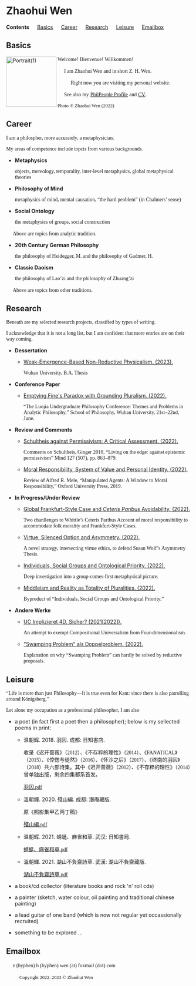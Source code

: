 # Zhaohui Wen

**Contents** &#8195; [Basics](#basics) &#8195; [Career](#career) &#8195; [Research](#research) &#8195; [Leisure](#leisure) &#8195; [Emailbox](#emailbox)

## Basics

<img width="137" alt="Portrait(1)" src="https://user-images.githubusercontent.com/104066883/169487820-faefead2-61da-4e14-841a-f7c1fce400b0.png" align="left">

<p><font face="GEORGIA">Welcome! Bienvenue! Willkommen!</font></p>

&#8195; <font face="GEORGIA">I am Zhaohui Wen and in short Z. H. Wen.</font>

&#8195; &#8195; <font face="GEORGIA">Right now you are visiting my personal website.</font>

&#8195; <font face="GEORGIA">See also my</font> [<font face="GEORGIA">PhilPeople Profile</font>](https://philpeople.org/profiles/zhaohui-wen) <font face="GEORGIA">and</font> [<font face="GEORGIA">CV</font>](https://www.docdroid.net/fYa6qXn/cv-pdf).

<font face="GEORGIA" font size="2">Photo ℗ Zhaohui Wen (2022)</font>

## Career

<p><font face="GEORGIA">I am a philospher, more accurately, a metaphysician.</font></p>

<font face="GEORGIA">My areas of competence include topcis from various backgrounds.</font>

- **Metaphysics**

  <font face="GEORGIA">objects, mereology, temporality, inter-level metaphysics, global metaphysical theories</font>

- **Philosophy of Mind**

  <font face="GEORGIA">metaphysics of mind, mental causation, “the hard peoblem” (in Chalmers’ sense)</font>

- **Social Ontology**

  <font face="GEORGIA">the metaphysics of groups, social construction</font>
  
<p> &#8195; <font face="GEORGIA">Above are topics from analytic tradition.</font></p>

- **20th Century German Philosophy**

  <font face="GEORGIA">the philosophy of Heidegger, M. and the philosophy of Gadmer, H.</font>

- **Classic Daoism**

  <font face="GEORGIA">the philosophy of Lao’zi and the philosophy of Zhuang’zi</font>
  
<p> &#8195; <font face="GEORGIA">Above are topics from other traditions.</font></p>

## Research

<p><font face="GEORGIA">Beneath are my selected research projects, classified by types of writing.</font></p>

<font face="GEORGIA">I acknowledge that it is not a long list, but I am confident that more entries are on their way coming.</font>

- **Dessertation**

  - [Weak-Emergence-Based Non-Reductive Physicalism. (2023).](http://null.com)
  
    <font face="GEORGIA">Wuhan University, B.A. Thesis</font>

- **Conference Paper**

  - [Emptying Fine's Paradox with Grounding Pluralism. (2022).](https://philpapers.org/archive/WENREF.pdf)

    <font face="GEORGIA">“The Luojia Undergraduate Philosophy Conference: Themes and Problems in Analytic Philosophy,” School of Philosophy, Wuhan University, 21st–22nd, June.</font> 

- **Review and Comments**

  - [Schultheis against Permissivism: A Critical Assessment. (2022).](https://docdro.id/kd5Xb8A)

     <font face="GEORGIA">Comments on Schultheis, Ginger 2018, “Living on the edge: against epistemic permissivism” Mind
127 (507), pp. 863–879.</font> 
  
  - [Moral Responsibility, System of Value and Personal Identity. (2022).](https://philpapers.org/archive/WENMRS.pdf)
  
     <font face="GEORGIA">Review of Alfred R. Mele, “Manipulated Agents: A Window to Moral Responsibility,” Oxford University Press, 2019.</font> 

- **In Progress/Under Review**

  - [Global Frankfurt-Style Case and _Ceteris Paribus_ Avoidability. (2022).](https://philpapers.org/archive/WENGFC.pdf)
  
    <font face="GEORGIA">Two chanllenges to Whittle’s Ceteris Paribus Account of moral responsibility to accommodate folk morality and Frankfurt-Style Cases.</font> 
  
  - [Virtue, Silenced Option and Asymmetry. (2022).](https://philpapers.org/archive/WENVSO.pdf)

    <font face="GEORGIA">A novel strategy, intersecting virtue ethics, to defend Susan Wolf’s Asymmetry Thesis.</font> 
  
  - [Individuals, Social Groups and Ontological Priority. (2022).](https://philpapers.org/archive/WENISG.pdf)
  
    <font face="GEORGIA">Deep investigation into a group-comes-first metaphysical picture.</font>
  
  - [Middleism and Reality as Totality of Pluralities. (2022).](https://philpapers.org/archive/WENMAR-5.pdf)
  
    <font face="GEORGIA">Byproduct of “Individuals, Social Groups and Ontological Priority.”</font>

- **Andere Werke**

  - [UC Implizieret 4D, Sicher? (2021[2022]).](https://philpapers.org/archive/WENEFP-3.pdf)
  
    <font face="GEORGIA">An attempt to exempt Compositional Universalism from Four-dimensionalism.</font>
  
  - ["Swamping Problem" als Doppelproblem. (2022).](https://philpapers.org/archive/WENSPA-2.pdf)

    <font face="GEORGIA">Explanation on why “Swamping Problem” can hardly be solved by reductive proposals.</font> 

## Leisure

<p><font face="GEORGIA">“Life is more than just Philosophy—It is true even for Kant: since there is also patrolling around Königsberg.”</font></p>

<font face="GEORGIA">Let alone my occupation as a professional philosopher, I am also</font>

- a poet (in fact first a poet then a philosopher); below is my sellected poems in print:
   
  - 温朝辉. 2018. 羽囚. 成都: 日知書店.
    
    <font face="仿宋">收录《迟开蔷薇》（2012）、《不存粹的理性》（2014）、《FANATICAL》（2015）、《倥偬与徒然》（2016）、《怀沙之后》（2017）、《终南的羽囚》（2018）共六部诗集。其中《迟开蔷薇》（2012）、《不存粹的理性》（2014）曾单独出版，剩余四集都系首发。</font>
    
    [<font face="宋体">羽囚.</font><font face="GEORGIA">pdf</font>](https://github.com/Zhaohui-Wen/Homepage/files/9177358/default.pdf)
    
  - 溫朝輝. 2020. 殘山編. 成都: 潛庵藏版.
    
    <font face="仿宋">原《照影集甲乙丙丁稿》</font>
    
    [<font face="宋体">殘山編.</font><font face="GEORGIA">pdf</font>](https://github.com/Zhaohui-Wen/Homepage/files/9177373/default.pdf)
    
  - 温朝辉. 2021. 蜻蜓、麻雀和草. 武汉: 日知書局.
    
    [<font face="宋体">蜻蜓、麻雀和草.</font><font face="GEORGIA">pdf</font>](https://github.com/Zhaohui-Wen/Homepage/files/9177379/default.pdf)
  
  - 溫朝輝. 2021. 湖山不負齋詩草. 武漢: 湖山不負齋藏版.
    
    [<font face="宋体">湖山不負齋詩草.</font><font face="GEORGIA">pdf</font>](https://github.com/Zhaohui-Wen/Homepage/files/9177375/default.pdf)
    
- a book/cd collector (literature books and rock 'n' roll cds)

- a painter (sketch, water colour, oil painting and traditional chinese painting)

- a lead guitar of one band (which is now not regular yet occassionally recruited)

- something to be explored ...

## Emailbox

<p>&#8195; <font face="GEORGIA">z (hyphen) h (hyphen) wen (at) foxmail (dot) com</font></p>

&#8195; &#8195; <font face="GEORGIA" font size="2">Copyright 2022–2023 © Zhaohui Wen</font>

